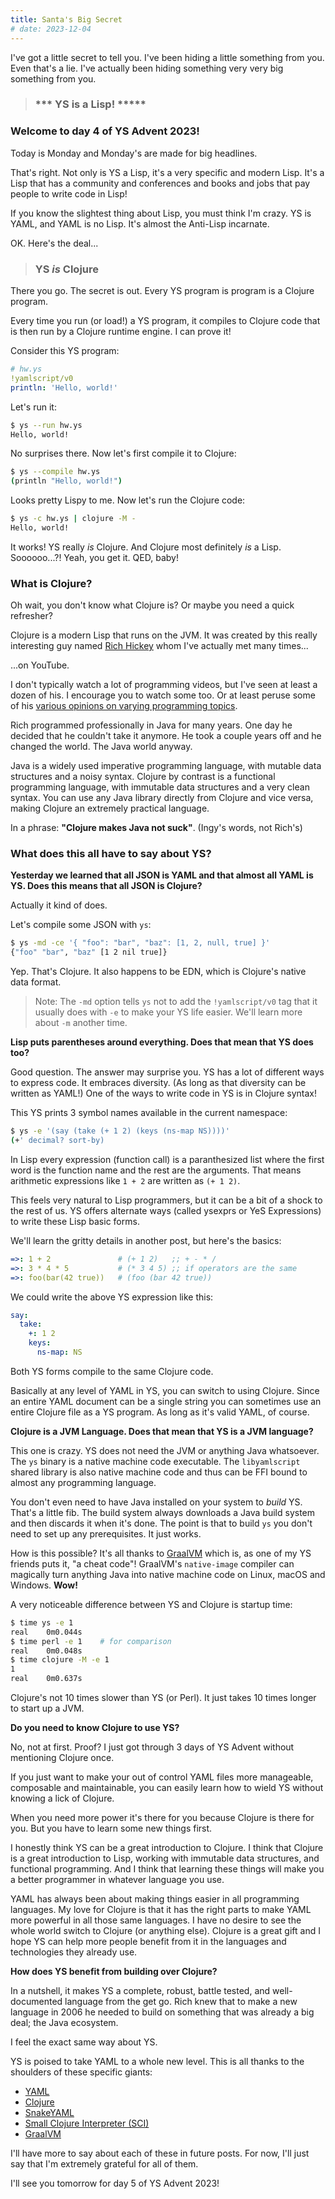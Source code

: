 ```yaml
---
title: Santa's Big Secret
# date: 2023-12-04
---
```


I've got a little secret to tell you.
I've been hiding a little something from you.
Even that's a lie.
I've actually been hiding something very very big something from you.

> ### \*\*\* YS is a Lisp! \*\*\***

### Welcome to day 4 of YS Advent 2023!

Today is Monday and Monday's are made for big headlines.

That's right.
Not only is YS a Lisp, it's a very specific and modern Lisp.
It's a Lisp that has a community and conferences and books and jobs that pay
people to write code in Lisp!

If you know the slightest thing about Lisp, you must think I'm crazy.
YS is YAML, and YAML is no Lisp.
It's almost the Anti-Lisp incarnate.

OK. Here's the deal...

> ### YS _is_ Clojure

There you go. The secret is out.
Every YS program is program is a Clojure program.

Every time you run (or load!) a YS program, it compiles to Clojure code that is
then run by a Clojure runtime engine.
I can prove it!

Consider this YS program:

```yaml
# hw.ys
!yamlscript/v0
println: 'Hello, world!'
```

Let's run it:

```bash
$ ys --run hw.ys
Hello, world!
```

No surprises there.
Now let's first compile it to Clojure:

```bash
$ ys --compile hw.ys
(println "Hello, world!")
```

Looks pretty Lispy to me.
Now let's run the Clojure code:

```bash
$ ys -c hw.ys | clojure -M -
Hello, world!
```

It works!
YS really _is_ Clojure.
And Clojure most definitely _is_ a Lisp.
Soooooo...?!
Yeah, you get it. QED, baby!


### What is Clojure?

Oh wait, you don't know what Clojure is?
Or maybe you need a quick refresher?

Clojure is a modern Lisp that runs on the JVM.
It was created by this really interesting guy named [Rich Hickey](
https://en.wikipedia.org/wiki/Rich_Hickey) whom I've actually met many times...

...on YouTube.

I don't typically watch a lot of programming videos, but I've seen at least a
dozen of his.
I encourage you to watch some too.
Or at least peruse some of his [various opinions on varying programming topics](
https://gist.github.com/reborg/dc8b0c96c397a56668905e2767fd697f).

Rich programmed professionally in Java for many years.
One day he decided that he couldn't take it anymore.
He took a couple years off and he changed the world.
The Java world anyway.

Java is a widely used imperative programming language, with mutable data
structures and a noisy syntax.
Clojure by contrast is a functional programming language, with immutable data
structures and a very clean syntax.
You can use any Java library directly from Clojure and vice versa, making
Clojure an extremely practical language.

In a phrase: **"Clojure makes Java not suck"**. (Ingy's words, not Rich's)


### What does this all have to say about YS?

**Yesterday we learned that all JSON is YAML and that almost all YAML is YS.
Does this means that all JSON is Clojure?**

Actually it kind of does.

Let's compile some JSON with `ys`:

```bash
$ ys -md -ce '{ "foo": "bar", "baz": [1, 2, null, true] }'
{"foo" "bar", "baz" [1 2 nil true]}
```

Yep. That's Clojure.
It also happens to be EDN, which is Clojure's native data format.

> Note: The `-md` option tells `ys` not to add the `!yamlscript/v0` tag that it
usually does with `-e` to make your YS life easier.
We'll learn more about `-m` another time.

**Lisp puts parentheses around everything.
Does that mean that YS does too?**

Good question. The answer may surprise you.
YS has a lot of different ways to express code.
It embraces diversity. (As long as that diversity can be written as YAML!)
One of the ways to write code in YS is in Clojure syntax!

This YS prints 3 symbol names available in the current namespace:

```bash
$ ys -e '(say (take (+ 1 2) (keys (ns-map NS))))'
(+' decimal? sort-by)
```

In Lisp every expression (function call) is a paranthesized list where the first
word is the function name and the rest are the arguments.
That means arithmetic expressions like `1 + 2` are written as `(+ 1 2)`.

This feels very natural to Lisp programmers, but it can be a bit of a shock to
the rest of us.
YS offers alternate ways (called ysexprs or YeS Expressions) to write
these Lisp basic forms.

We'll learn the gritty details in another post, but here's the basics:

```yaml
=>: 1 + 2               # (+ 1 2)   ;; + - * /
=>: 3 * 4 * 5           # (* 3 4 5) ;; if operators are the same
=>: foo(bar(42 true))   # (foo (bar 42 true))
```

We could write the above YS expression like this:

```yaml
say:
  take:
    +: 1 2
    keys:
      ns-map: NS
```

Both YS forms compile to the same Clojure code.

Basically at any level of YAML in YS, you can switch to using Clojure.
Since an entire YAML document can be a single string you can sometimes use an
entire Clojure file as a YS program.
As long as it's valid YAML, of course.


**Clojure is a JVM Language.
Does that mean that YS is a JVM language?**

This one is crazy.
YS does not need the JVM or anything Java whatsoever.
The `ys` binary is a native machine code executable.
The `libyamlscript` shared library is also native machine code and thus can be
FFI bound to almost any programming language.

You don't even need to have Java installed on your system to *build* YS.
That's a little fib.
The build system always downloads a Java build system and then discards it when
it's done.
The point is that to build `ys` you don't need to set up any prerequisites.
It just works.

How is this possible?
It's all thanks to [GraalVM](https://www.graalvm.org/) which is, as one of my YS
friends puts it, "a cheat code"!
GraalVM's `native-image` compiler can magically turn anything Java into native
machine code on Linux, macOS and Windows.
**Wow!**

A very noticeable difference between YS and Clojure is startup time:

```bash
$ time ys -e 1
real    0m0.044s
$ time perl -e 1    # for comparison
real    0m0.048s
$ time clojure -M -e 1
1
real    0m0.637s
```

Clojure's not 10 times slower than YS (or Perl).
It just takes 10 times longer to start up a JVM.


**Do you need to know Clojure to use YS?**

No, not at first.
Proof?
I just got through 3 days of YS Advent without mentioning Clojure once.

If you just want to make your out of control YAML files more manageable,
composable and maintainable, you can easily learn how to wield YS without
knowing a lick of Clojure.

When you need more power it's there for you because Clojure is there for you.
But you have to learn some new things first.

I honestly think YS can be a great introduction to Clojure.
I think that Clojure is a great introduction to Lisp, working with immutable
data structures, and functional programming.
And I think that learning these things will make you a better programmer in
whatever language you use.

YAML has always been about making things easier in all programming languages.
My love for Clojure is that it has the right parts to make YAML more powerful
in all those same languages.
I have no desire to see the whole world switch to Clojure (or anything else).
Clojure is a great gift and I hope YS can help more people benefit from it in
the languages and technologies they already use.


**How does YS benefit from building over Clojure?**

In a nutshell, it makes YS a complete, robust, battle tested, and
well-documented language from the get go.
Rich knew that to make a new language in 2006 he needed to build on something
that was already a big deal; the Java ecosystem.

I feel the exact same way about YS.

YS is poised to take YAML to a whole new level.
This is all thanks to the shoulders of these specific giants:

* [YAML](https://yaml.org/)
* [Clojure](https://clojure.org/)
* [SnakeYAML](https://bitbucket.org/asomov/snakeyaml/src/master/)
* [Small Clojure Interpreter (SCI)](https://github.com/babashka/sci)
* [GraalVM](https://www.graalvm.org/)

I'll have more to say about each of these in future posts.
For now, I'll just say that I'm extremely grateful for all of them.

I'll see you tomorrow for day 5 of YS Advent 2023!
